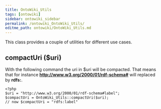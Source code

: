 ```yaml
---
title: OntoWiki_Utils
tags: [ontowiki]
sidebar: ontowiki_sidebar
permalink: /ontowiki_OntoWiki_Utils/
editme_path: ontowiki/OntoWiki_Utils.md
---
```

This class provides a couple of utilities for different use cases.

## compactUri ($uri)

With the following command the uri in $uri will be compacted. That means that for instance **http://www.w3.org/2000/01/rdf-schema#** will replaced by **rdfs:**.
```
<?php
$uri = "http://www.w3.org/2000/01/rdf-schema#label";
$compactUri = OntoWiki_Utils::compactUri($uri);
// now $compactUri = "rdfs:label"
```
